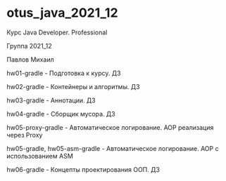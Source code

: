 # otus_java_2021_12
Курс Java Developer. Professional

Группа 2021_12

Павлов Михаил

hw01-gradle -
Подготовка к курсу. ДЗ 

hw02-gradle -
Контейнеры и алгоритмы. ДЗ

hw03-gradle -
Аннотации. ДЗ

hw04-gradle -
Сборщик мусора. ДЗ

hw05-proxy-gradle -
Автоматическое логирование. AOP реализация через Proxy

hw05-gradle, hw05-asm-gradle -
Автоматическое логирование. AOP с использованием ASM

hw06-gradle -
Концепты проектирования ООП. ДЗ